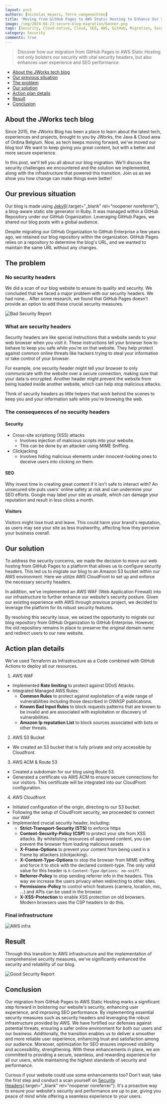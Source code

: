 ```yaml
---
layout: post
authors: [nicholas_meyers, ferre_vangenechten]
title: 'Moving from GitHub Pages to AWS Static Hosting to Enhance Our Security'
image: /img/2024-04-23-secure-blog-migration/banner.png
tags: [Security, Cloud-native, Cloud, SEO, AWS, GitHub, Migration, Security Headers]
category: Security
comments: true
---
```


> Discover how our migration from GitHub Pages to AWS Static Hosting not only bolsters our security with vital security headers, 
> but also enhances user experience and SEO performance.

- [About the JWorks tech blog](#about-the-jworks-tech-blog)
- [Our previous situation](#our-previous-situation)
- [The problem](#the-problem)
- [Our solution](#our-solution)
- [Action plan details](#action-plan-details)
- [Result](#result)
- [Conclusion](#conclusion)

## About the JWorks tech blog
Since 2015, the JWorks Blog has been a place to learn about the latest tech, 
experiences and projects, brought to you by JWorks, the Java & Cloud area of Ordina Belgium. 
Now, as tech keeps moving forward, we've moved our blog too! 
We want to keep giving you great content, but with a better and more secure experience.

In this post, we'll tell you all about our blog migration. 
We'll discuss the security challenges we encountered and the solution we implemented,
along with the infrastructure that powered this transition.
Join us as we show you how change can make things even better!

## Our previous situation
Our blog is made using [Jekyll](https://jekyllrb.com/){:target="_blank" rel="noopener noreferrer"}, 
a blog-aware static site generator in Ruby.
It was managed within a GitHub Repository under our GitHub Organization. 
Leveraging GitHub Pages, we shared our blog posts with a global audience.

Despite migrating our GitHub Organization to GitHub Enterprise a few years ago, we 
retained our blog repository within the organization.
GitHub Pages relies on a repository to determine the blog's URL, 
and we wanted to maintain the same URL without any changes.

## The problem
### No security headers
We did a scan of our blog website to ensure its quality and security. 
We concluded that we faced a major problem with our security headers. We had none...
After some research, we found that GitHub Pages doesn't provide an option to add these
crucial security measures.

<img src="{{ '/img/2024-04-23-secure-blog-migration/security_report_bad.png' | prepend: site.baseurl }}" alt="Bad Security Report" class="image fit" style="margin:0px auto; max-width:100%">

### What are security headers
Security headers are like special instructions that a website sends to your web 
browser when you visit it. These instructions tell your browser how to behave to 
keep you safe while you're on that website. They help protect against common online 
threats like hackers trying to steal your information or take control of your browser.

For example, one security header might tell your browser to only communicate with
the website over a secure connection, making sure that your data is encrypted. 
Another header might prevent the website from being loaded inside another website, 
which can help stop malicious attacks.

Think of security headers as little helpers that work behind the scenes to 
keep you and your information safe while you're browsing the web.

### The consequences of no security headers
#### Security
- Cross-site scriptiong (XSS) attacks
  - Involves injection of malicious scripts into your website.
  - This can be done by an attacker using MIME Sniffing.
- Clickjacking
  - Involves hiding malicious elements under innocent-looking ones to deceive users into clicking on them.

#### SEO
Why invest time in creating great content if it isn't safe to interact with? An unsecured site puts users' online safety at risk and can undermine your SEO efforts. 
Google may label your site as unsafe, which can damage your reputation and result in less clicks a month.

#### Visitors
Visitors might lose trust and leave. This could harm your brand's reputation, 
as users may see your site as less trustworthy, affecting how they perceive your business overall.

## Our solution
To address the security concerns, we made the decision to move our web hosting from GitHub
Pages to a platform that allows us to configure security headers. This led us to migrate
our blog to an Amazon S3 bucket within our AWS environment. Here we utilize AWS CloudFront
to set up and enforce the necessary security headers.

In addition, we've implemented an AWS WAF (Web Application Firewall) into our infrastructure
to further enhance our website's security posture. Given our existing experience with AWS 
through previous project, we decided to leverage the platform for its robust security features.

By resolving this security issue, we seized the opportunity to migrate our blog 
repository from GitHub Organization to GitHub Enterprise. 
However, the old repository remains in place to preserve the original 
domain name and redirect users to our new website.

## Action plan details
We've used Terraform as Infrastructure as a Code combined with GitHub Actions to deploy all our resources.
1. AWS WAF
* Implemented **Rate limiting** to protect against DDoS Attacks.
* Integrated Managed AWS Rules:
  * **Common Rules** to protect against exploitation of a wide range of vulnerabilities including those described in OWASP publications.
  * **Known Bad Input Rules** to block requests patterns that are known to be invalid and are associated with  exploitation or discovery of vulnerabilities.
  * **Amazon Ip reputation List**  to block sources associated with bots or other threats.

2. AWS S3 Bucket
* We created an S3 bucket that is fully private and only accessible by Cloudfront. 

3. AWS ACM & Route 53
* Created a subdomain for our blog using Route 53. 
* Generated a certificate via AWS ACM to ensure secure connections for our visitors. 
This certificate will be integrated into our CloudFront configuration.

4. AWS Cloudfront
* Initiated configuration of the origin, directing to our S3 bucket.
* Following the setup of CloudFront security, we proceeded to connect our WAF
* Implemented crucial security header, including:
  * **Strict-Transport-Security (STS)** to enforce https
  * **Content-Security-Policy (CSP)** to protect your site from XSS attacks. By whitelisting resources of approved content, you can prevent the browser from loading malicious assets
  * **X-Frame-Options** to prevent your content from being used in a frame by attackers (clickjacking).
  * **X-Content-Type-Options** to stop the browser from MIME sniffing and force it to stick with the declared content-type. The only valid value for this header is `X-Content-Type-Options: no-sniff`.
  * **Referrer-Policy** to stop sending referrer info in the headers. This way we increase the users privacy when redirecting to other sites.
  * **Permissions-Policy** to control which features (camera, location, mic, ...) and APIs can be used in the browser. 
  * **X-XSS-Protection** to enable XSS protection on old browsers. Modern browsers uses the CSP headers to do this.

### Final infrastructure
<img src="{{ '/img/2024-04-23-secure-blog-migration/blog_infra.svg' | prepend: site.baseurl }}" alt="AWS infra" class="image fit" style="margin:0px auto; max-width:100%">


## Result
Through this transition to AWS infrastructure and the implementation of 
comprehensive security measures, we've significantly enhanced the security 
and reliability of our blog.

<img src="{{ '/img/2024-04-23-secure-blog-migration/security_report_good.png' | prepend: site.baseurl }}" alt="Good Security Report" class="image fit" style="margin:0px auto; max-width:100%">


## Conclusion
Our migration from GitHub Pages to AWS Static Hosting marks a significant step forward in bolstering our website's security, 
enhancing user experience, and improving SEO performance. 
By implementing essential security measures such as security headers and leveraging the robust infrastructure provided by AWS.
We have fortified our defenses against potential threats, ensuring a safer online environment for both our users and our business. 
Additionally, the transition enables us to deliver a smoother and more reliable user experience, enhancing trust and satisfaction among our audience.
Moreover, optimization for SEO ensures improved visibility and accessibility, strengthening. 
With these enhancements in place, we are committed to providing a secure, seamless, and rewarding experience for all our users, 
while maintaining the highest standards of security and performance.

Curious if your website could use some enhancements too? Don't wait; take the first step and conduct a scan yourself on [Security Headers](https://securityheaders.com/){:target="_blank" rel="noopener noreferrer"}.
It's a proactive way to ensure your website's security and performance are up to par, 
giving you peace of mind while offering a seamless experience to your users.
